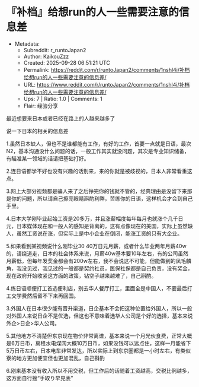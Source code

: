 # 『补档』给想run的人一些需要注意的信息差

- Metadata:
  - Subreddit: r_runtoJapan2
  - Author: KaikouZzz
  - Created: 2025-09-28 06:51:21 UTC
  - Permalink: https://reddit.com/r/runtoJapan2/comments/1nshl4i/补档给想run的人一些需要注意的信息差/
  - URL: https://www.reddit.com/r/runtoJapan2/comments/1nshl4i/补档给想run的人一些需要注意的信息差/
  - Ups: 7 | Ratio: 1.0 | Comments: 1
  - Flair: 经验分享


最近想要来日本或者已经在路上的人越来越多了

说一下日本的相关的信息差

1.虽然日本缺人，但也不是谁都能有工作，有好的工作，首要一点就是日语，最次N2，基本沟通没什么问题的话，一般工作其实就没问题，其次是专业知识储备，有瞄准某一领域的话请把基础打好。

2.连日语都学不好也没有兴趣的话别来，来的你就是被歧视的，日本人非常看重这点。

3.网上大部分视频都是骗人来了之后挣完你的钱就不管的，经典理由是没留下来那是你的问题，所以请自己擦亮眼睛斟酌利弊，苦练你的日语，这样机会才会到自己手里。

4.日本大学刚毕业起始工资是20多万，并且涨薪幅度每年每月也就涨个几千日元，日本媒体现在和一般人的感知是背离的，这有点像现在的美国，实际上虽然缺人，虽然工资说在涨，但实际上是中小企业在倒闭，能涨工资的只有大企业。

5.如果看到某视频说什么刚毕业30
40万日元月薪，或者什么毕业两年月薪40w的，请绕道走，日本的社会体系来说，月薪40w基本要10年左右，有的公司虽然月薪低，但每年发奖金都会有200w左右，我不会说这不可能，但能做到的凤毛麟角，我没见过，我见过的一般都是契约社员，医保社保都是自己负责，没有奖金，现在政府开始收紧这方面的政策，钻空子越来越难了，自己斟酌。

4.练日语顺便打工首选便利店，别去华人餐厅打工，里面全是中国人，不要最后打工交学费然后留不下来再回国。

3.外国人在日本很少能有晋升渠道，日企基本不会把这种位置给外国人，所以一般对外国人来说日企不是优选，但这也不意味着选华人公司是个好的选择，基本来说外企\>日企\>华人公司。

5.其他地方不清楚但东京现在物价非常离谱，基本来说一个月光伙食费，正常大概是6万日币，房租水电煤网大概10万日币，如果没钱可以远点住，这样一月能省下5万日币左右，日本电车非常发达，所以实际上到东京圈都是一小时左右，有类似寮的地方更加便宜但也更加混乱，自己斟酌

6.刚来基本没有收入所以不用交税，但工作后的话随着工资越高，交税比例越多，这方面自行搜“手取り早見表”

